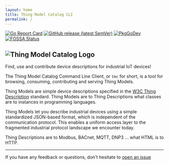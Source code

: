 ```yaml
---
layout: home
title: Thing Model Catalog CLI
permalink: /
---
```


[![Go Report Card](https://goreportcard.com/badge/github.com/wot-oss/tmc)](https://goreportcard.com/report/github.com/wot-oss/tmc) [![GitHub release (latest SemVer)](https://img.shields.io/github/v/release/wot-oss/tmc)](https://github.com/wot-oss/tmc/releases) [![PkgGoDev](https://img.shields.io/badge/go.dev-docs-007d9c?logo=go&logoColor=white)](https://pkg.go.dev/github.com/wot-oss/tmc)
[![FOSSA Status](https://app.fossa.com/api/projects/git%2Bgithub.com%2Fwot-oss%2Ftmc.svg?type=shield)](https://app.fossa.com/projects/git%2Bgithub.com%2Fwot-oss%2Ftmc?ref=badge_shield)

![Thing Model Catalog Logo](https://raw.githubusercontent.com/wot-oss/tmc/main/docs/media/tm-catalog-logo.svg)
---
Find, use and contribute device descriptions for industrial IoT devices!

The Thing Model Catalog Command Line Client, or ```tmc``` for short, is a tool for browsing, consuming, contributing and serving Thing Models.

Thing Models are simple device descriptions specified in the [W3C Thing Description][1] standard. Thing Models are to Thing Descriptions what classes are to instances in programming languages.

Thing Models let you describe industrial devices using a simple standardized JSON-based format, which is independent of the communication protocol. This enables a uniform access layer to the fragmented industrial protocol landscape we encounter today.

Thing Descriptions are to Modbus, BACnet, MQTT, DNP3 ... what HTML is to HTTP.

---

If you have any feedback or questions, don't hesitate to [open an issue](https://github.com/wot-oss/tmc/issues/new)

[1]: https://www.w3.org/TR/wot-thing-description11/
